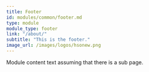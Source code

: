 ```yaml
---
title: Footer
id: modules/common/footer.md
type: module
module_type: footer
link: "/about/"
subtitle: "This is the footer."
image_url: /images/logos/hsonew.png
---
```

Module content text assuming that there is a sub page.